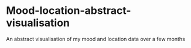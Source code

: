 Mood-location-abstract-visualisation
====================================

An abstract visualisation of my mood and location data over a few months
